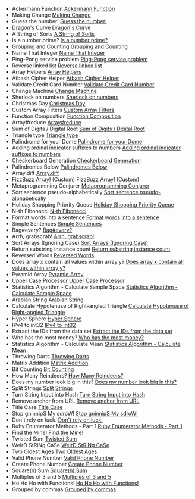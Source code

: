 - Ackermann Function  [Ackermann Function ](https://www.codewars.com/kata/ackermann-function)
- Making Change [Making Change](https://www.codewars.com/kata/making-change)
- Guess the number! [Guess the number!](https://www.codewars.com/kata/guess-the-number-1)
- Dragon's Curve [Dragon's Curve](https://www.codewars.com/kata/dragons-curve)
- A String of Sorts [A String of Sorts](https://www.codewars.com/kata/a-string-of-sorts)
- Is a number prime? [Is a number prime?](https://www.codewars.com/kata/is-a-number-prime)
- Grouping and Counting  [Grouping and Counting ](https://www.codewars.com/kata/grouping-and-counting)
- Name That Integer [Name That Integer](https://www.codewars.com/kata/name-that-integer)
- Ping-Pong service problem [Ping-Pong service problem](https://www.codewars.com/kata/ping-pong-service-problem)
- Reverse linked list [Reverse linked list](https://www.codewars.com/kata/reverse-linked-list)
- Array Helpers [Array Helpers](https://www.codewars.com/kata/array-helpers)
- Atbash Cipher Helper [Atbash Cipher Helper](https://www.codewars.com/kata/atbash-cipher-helper)
- Validate Credit Card Number [Validate Credit Card Number](https://www.codewars.com/kata/validate-credit-card-number)
- Change Machine [Change Machine](https://www.codewars.com/kata/change-machine)
- Sherlock on numbers [Sherlock on numbers](https://www.codewars.com/kata/sherlock-on-numbers)
- Christmas Day [Christmas Day](https://www.codewars.com/kata/christmas-day)
- Custom Array Filters [Custom Array Filters](https://www.codewars.com/kata/custom-array-filters)
- Function Composition [Function Composition](https://www.codewars.com/kata/function-composition)
- Array#reduce [Array#reduce](https://www.codewars.com/kata/array-number-reduce)
- Sum of Digits / Digital Root [Sum of Digits / Digital Root](https://www.codewars.com/kata/sum-of-digits-slash-digital-root)
- Triangle type [Triangle type](https://www.codewars.com/kata/triangle-type)
- Palindrome for your Dome [Palindrome for your Dome](https://www.codewars.com/kata/palindrome-for-your-dome)
- Adding ordinal indicator suffixes to numbers [Adding ordinal indicator suffixes to numbers](https://www.codewars.com/kata/adding-ordinal-indicator-suffixes-to-numbers)
- Checkerboard Generation [Checkerboard Generation](https://www.codewars.com/kata/checkerboard-generation)
- Palindromes Below [Palindromes Below](https://www.codewars.com/kata/palindromes-below)
- Array.diff [Array.diff](https://www.codewars.com/kata/array-dot-diff)
- FizzBuzz Array! (Custom) [FizzBuzz Array! (Custom)](https://www.codewars.com/kata/fizzbuzz-array-custom)
- Metaprogramming Conjurer [Metaprogramming Conjurer](https://www.codewars.com/kata/metaprogramming-conjurer)
- Sort sentence pseudo-alphabetically [Sort sentence pseudo-alphabetically](https://www.codewars.com/kata/sort-sentence-pseudo-alphabetically)
- Holiday Shopping Priority Queue [Holiday Shopping Priority Queue](https://www.codewars.com/kata/holiday-shopping-priority-queue)
- N-th Fibonacci [N-th Fibonacci](https://www.codewars.com/kata/n-th-fibonacci)
- Format words into a sentence [Format words into a sentence](https://www.codewars.com/kata/format-words-into-a-sentence)
- Simple Sentences [Simple Sentences](https://www.codewars.com/kata/simple-sentences)
- Bag#every? [Bag#every?](https://www.codewars.com/kata/bag-number-every)
- Arrh, grabscrab! [Arrh, grabscrab!](https://www.codewars.com/kata/arrh-grabscrab)
- Sort Arrays (Ignoring Case) [Sort Arrays (Ignoring Case)](https://www.codewars.com/kata/sort-arrays-ignoring-case)
- Return substring instance count [Return substring instance count](https://www.codewars.com/kata/return-substring-instance-count)
- Reversed Words [Reversed Words](https://www.codewars.com/kata/reversed-words)
- Does array x contain all values within array  y? [Does array x contain all values within array  y?](https://www.codewars.com/kata/does-array-x-contain-all-values-within-array-y)
- Pyramid Array [Pyramid Array](https://www.codewars.com/kata/pyramid-array)
- Upper Case Processor [Upper Case Processor](https://www.codewars.com/kata/upper-case-processor)
- Statistics Algorithm - Calculate Sample Space [Statistics Algorithm - Calculate Sample Space](https://www.codewars.com/kata/statistics-algorithm-calculate-sample-space)
- Arabian String [Arabian String](https://www.codewars.com/kata/arabian-string)
- Calculate Hypotenuse of Right-angled Triangle [Calculate Hypotenuse of Right-angled Triangle](https://www.codewars.com/kata/calculate-hypotenuse-of-right-angled-triangle)
- Hyper Sphere [Hyper Sphere](https://www.codewars.com/kata/hyper-sphere)
- IPv4 to int32 [IPv4 to int32](https://www.codewars.com/kata/ipv4-to-int32)
- Extract the IDs from the data set [Extract the IDs from the data set](https://www.codewars.com/kata/extract-the-ids-from-the-data-set)
- Who has the most money? [Who has the most money?](https://www.codewars.com/kata/who-has-the-most-money)
- Statistics Algorithm - Calculate Mean [Statistics Algorithm - Calculate Mean](https://www.codewars.com/kata/statistics-algorithm-calculate-mean)
- Throwing Darts [Throwing Darts](https://www.codewars.com/kata/throwing-darts)
- Matrix Addition [Matrix Addition](https://www.codewars.com/kata/matrix-addition)
- Bit Counting [Bit Counting](https://www.codewars.com/kata/bit-counting)
- How Many Reindeers? [How Many Reindeers?](https://www.codewars.com/kata/how-many-reindeers)
- Does my number look big in this? [Does my number look big in this?](https://www.codewars.com/kata/does-my-number-look-big-in-this)
- Split Strings [Split Strings](https://www.codewars.com/kata/split-strings)
- Turn String Input into Hash [Turn String Input into Hash](https://www.codewars.com/kata/turn-string-input-into-hash)
- Remove anchor from URL [Remove anchor from URL](https://www.codewars.com/kata/remove-anchor-from-url)
- Title Case [Title Case](https://www.codewars.com/kata/title-case)
- Stop gninnipS My sdroW! [Stop gninnipS My sdroW!](https://www.codewars.com/kata/stop-gninnips-my-sdrow)
- Don't rely on luck. [Don't rely on luck.](https://www.codewars.com/kata/dont-rely-on-luck)
- Ruby Enumerator Methods - Part 1 [Ruby Enumerator Methods - Part 1](https://www.codewars.com/kata/ruby-enumerator-methods-part-1)
- Find the Mine! [Find the Mine!](https://www.codewars.com/kata/find-the-mine)
- Twisted Sum [Twisted Sum](https://www.codewars.com/kata/twisted-sum)
- WeIrD StRiNg CaSe [WeIrD StRiNg CaSe](https://www.codewars.com/kata/weird-string-case)
- Two Oldest Ages [Two Oldest Ages](https://www.codewars.com/kata/two-oldest-ages-1)
- Valid Phone Number [Valid Phone Number](https://www.codewars.com/kata/valid-phone-number)
- Create Phone Number [Create Phone Number](https://www.codewars.com/kata/create-phone-number)
- Square(n) Sum [Square(n) Sum](https://www.codewars.com/kata/square-n-sum)
- Multiples of 3 and 5 [Multiples of 3 and 5](https://www.codewars.com/kata/multiples-of-3-and-5)
- Ho Ho Ho with Functions! [Ho Ho Ho with Functions!](https://www.codewars.com/kata/ho-ho-ho-with-functions)
- Grouped by commas [Grouped by commas](https://www.codewars.com/kata/grouped-by-commas)
